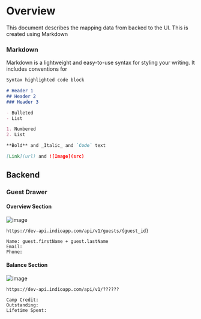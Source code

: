 # Overview
This document describes the mapping data from backed to the UI. This is created using Markdown

### Markdown

Markdown is a lightweight and easy-to-use syntax for styling your writing. It includes conventions for

```markdown
Syntax highlighted code block

# Header 1
## Header 2
### Header 3

- Bulleted
- List

1. Numbered
2. List

**Bold** and _Italic_ and `Code` text

[Link](url) and ![Image](src)
```

## Backend

### Guest Drawer

#### Overview Section
![image](https://user-images.githubusercontent.com/74422454/130987767-9ca774cc-147e-4338-a6ef-467b7faf79a3.png)
```
https://dev-api.indioapp.com/api/v1/guests/{guest_id}

Name: guest.firstName + guest.lastName
Email:
Phone:
```

#### Balance Section
![image](https://user-images.githubusercontent.com/74422454/130988739-9e6b5585-772a-44eb-97b3-35d328b12695.png)

```
https://dev-api.indioapp.com/api/v1/??????

Camp Credit:
Outstanding:
Lifetime Spent:
```


